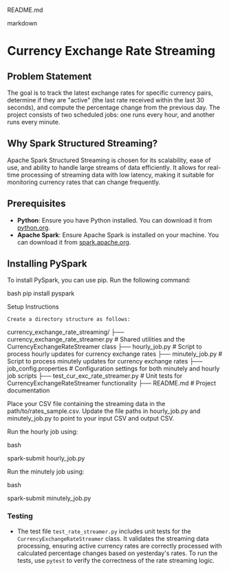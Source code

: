 README.md

markdown

# Currency Exchange Rate Streaming


## Problem Statement

The goal is to track the latest exchange rates for specific currency pairs, determine if they are "active" (the last rate received within the last 30 seconds), and compute the percentage change from the previous day. The project consists of two scheduled jobs: one runs every hour, and another runs every minute.

## Why Spark Structured Streaming?

Apache Spark Structured Streaming is chosen for its scalability, ease of use, and ability to handle large streams of data efficiently. It allows for real-time processing of streaming data with low latency, making it suitable for monitoring currency rates that can change frequently.

## Prerequisites

- **Python**: Ensure you have Python installed. You can download it from [python.org](https://www.python.org/downloads/).
- **Apache Spark**: Ensure Apache Spark is installed on your machine. You can download it from [spark.apache.org](https://spark.apache.org/downloads.html).

## Installing PySpark

To install PySpark, you can use pip. Run the following command:

bash
pip install pyspark

Setup Instructions

    Create a directory structure as follows:

currency_exchange_rate_streaming/
├── currency_exchange_rate_streamer.py                 # Shared utilities and the CurrencyExchangeRateStreamer class
├── hourly_job.py                   					# Script to process hourly updates for currency exchange rates
├── minutely_job.py                 					# Script to process minutely updates for currency exchange rates
├── job_config.properties           					# Configuration settings for both minutely and hourly job scripts
├── test_cur_exc_rate_streamer.py   					# Unit tests for CurrencyExchangeRateStreamer functionality
├── README.md                       					# Project documentation

Place your CSV file containing the streaming data in the path/to/rates_sample.csv.
Update the file paths in hourly_job.py and minutely_job.py to point to your input CSV and output CSV.

Run the hourly job using:

bash

spark-submit hourly_job.py

Run the minutely job using:

bash

spark-submit minutely_job.py 

### Testing

- The test file `test_rate_streamer.py` includes unit tests for the `CurrencyExchangeRateStreamer` class. It validates the streaming data processing, ensuring active currency rates are correctly processed with calculated percentage changes based on yesterday's rates. To run the tests, use `pytest` to verify the correctness of the rate streaming logic.
